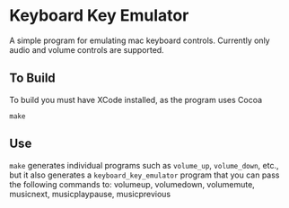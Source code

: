 Keyboard Key Emulator
=====================

A simple program for emulating mac keyboard controls. Currently only audio and
volume controls are supported.

To Build
--------
To build you must have XCode installed, as the program uses Cocoa

`make`


Use
---

`make` generates individual programs such as `volume_up`, `volume_down`, etc., but
it also generates a `keyboard_key_emulator` program that you can pass the
following commands to: volumeup, volumedown, volumemute, musicnext,
musicplaypause, musicprevious


